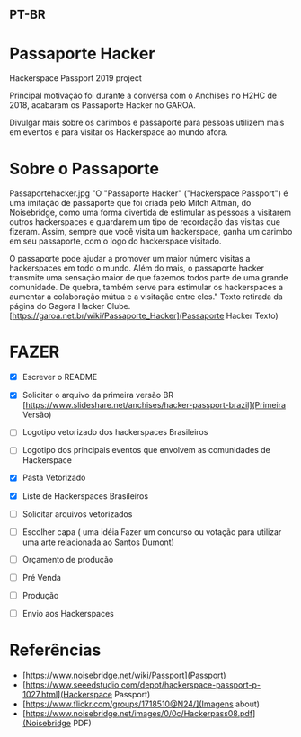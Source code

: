 ## PT-BR

# Passaporte Hacker
Hackerspace Passport 2019 project

Principal motivação foi durante a conversa com o Anchises no H2HC de 2018, acabaram os Passaporte Hacker no GAROA.

Divulgar mais sobre os carimbos e passaporte para pessoas utilizem mais em eventos e para visitar os Hackerspace ao mundo afora.

# Sobre o Passaporte
Passaportehacker.jpg
"O "Passaporte Hacker" ("Hackerspace Passport") é uma imitação de passaporte que foi criada pelo Mitch Altman, do Noisebridge, como uma forma divertida de estimular as pessoas a visitarem outros hackerspaces e guardarem um tipo de recordação das visitas que fizeram. Assim, sempre que você visita um hackerspace, ganha um carimbo em seu passaporte, com o logo do hackerspace visitado.

O passaporte pode ajudar a promover um maior número visitas a hackerspaces em todo o mundo. Além do mais, o passaporte hacker transmite uma sensação maior de que fazemos todos parte de uma grande comunidade. De quebra, também serve para estimular os hackerspaces a aumentar a colaboração mútua e a visitação entre eles."
Texto retirada da página do Gagora Hacker Clube.
[https://garoa.net.br/wiki/Passaporte_Hacker](Passaporte Hacker Texto)

# FAZER
- [x] Escrever o README
- [x] Solicitar o arquivo da primeira versão BR [https://www.slideshare.net/anchises/hacker-passport-brazil](Primeira Versão)
- [ ] Logotipo vetorizado dos hackerspaces Brasileiros
- [ ] Logotipo dos principais eventos que envolvem as comunidades de Hackerspace
- [x] Pasta Vetorizado
- [x] Liste de Hackerspaces Brasileiros
- [ ] Solicitar arquivos vetorizados
- [ ] Escolher capa ( uma idéia Fazer um concurso ou votação para utilizar uma arte relacionada ao Santos Dumont)
- [ ] Orçamento de produção
- [ ] Pré Venda
 -[ ] Produção
- [ ] Envio aos Hackerspaces


# Referências 
- [https://www.noisebridge.net/wiki/Passport](Passport)
- [https://www.seeedstudio.com/depot/hackerspace-passport-p-1027.html](Hackerspace Passport)
- [https://www.flickr.com/groups/1718510@N24/](Imagens about)
- [https://www.noisebridge.net/images/0/0c/Hackerpass08.pdf](Noisebridge PDF)
